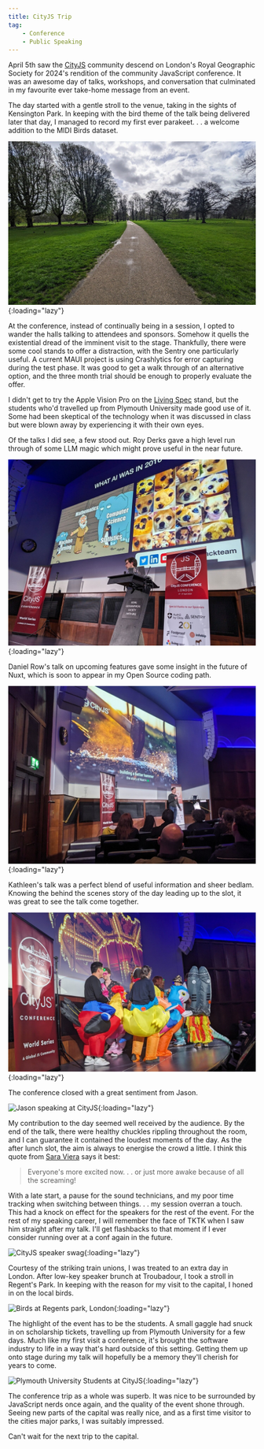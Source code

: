 ```yaml
---
title: CityJS Trip
tag:
    - Conference
    - Public Speaking
---
```


April 5th saw the [CityJS](https://cityjsconf.org/) community descend on London's Royal Geographic Society for 2024's rendition of the community JavaScript conference. It was an awesome day of talks, workshops, and conversation that culminated in my favourite ever take-home message from an event.

The day started with a gentle stroll to the venue, taking in the sights of Kensington Park. In keeping with the bird theme of the talk being delivered later that day, I managed to record my first ever parakeet. . . a welcome addition to the MIDI Birds dataset.

![Kensington Park](/assets/images/2024/city-js-kensington-park.jpg "A path leading to the distance in Kensington Park"){:loading="lazy"}

At the conference, instead of continually being in a session, I opted to wander the halls talking to attendees and sponsors. Somehow it quells the existential dread of the imminent visit to the stage. Thankfully, there were some cool stands to offer a distraction, with the Sentry one particularly useful. A current MAUI project is using Crashlytics for error capturing during the test phase. It was good to get a walk through of an alternative option, and the three month trial should be enough to properly evaluate the offer. 

I didn't get to try the Apple Vision Pro on the [Living Spec](https://www.livingspec.com/) stand, but the students who'd travelled up from Plymouth University made good use of it. Some had been skeptical of the technology when it was discussed in class but were blown away by experiencing it with their own eyes.

Of the talks I did see, a few stood out. Roy Derks gave a high level run through of some LLM magic which might prove useful in the near future. 

![Roy Derks at CityJS 2024](/assets/images/2024/city-js-roy-derks.jpg "Roy Derks talking about AI"){:loading="lazy"}

Daniel Row's talk on upcoming features gave some insight in the future of Nuxt, which is soon to appear in my Open Source coding path. 

![Daniel Roe talking about NUXT 4](/assets/images/2024/city-js-daniel-roe.jpg "Daniel Roe speaking at CityJS 2024"){:loading="lazy"}

Kathleen's talk was a perfect blend of useful information and sheer bedlam. Knowing the behind the scenes story of the day leading up to the slot, it was great to see the talk come together. 

![Kathleen talking about accesibility](/assets/images/2024/city-js-kathleen.jpg "A carnival of speakers on the stage"){:loading="lazy"}

The conference closed with a great sentiment from Jason.

![Jason speaking at CityJS](/assets/images/2024/city-js-jason.png "Have fun. Life is too short"){:loading="lazy"}

My contribution to the day seemed well received by the audience. By the end of the talk, there were healthy chuckles rippling throughout the room, and I can guarantee it contained the loudest moments of the day. As the after lunch slot, the aim is always to energise the crowd a little. I think this quote from [Sara Viera](https://sara.fail/) says it best:

> Everyone's more excited now. . . or just more awake because of all the screaming!

With a late start, a pause for the sound technicians, and my poor time tracking when switching between things. . . my session overran a touch. This had a knock on effect for the speakers for the rest of the event. For the rest of my speaking career, I will remember the face of TKTK when I saw him straight after my talk. I'll get flashbacks to that moment if I ever consider running over at a conf again in the future.

![CityJS speaker swag](/assets/images/2024/city-js-mug.png "CityJS speaker swag"){:loading="lazy"}

Courtesy of the striking train unions, I was treated to an extra day in London. After low-key speaker brunch at Troubadour, I took a stroll in Regent's Park. In keeping with the reason for my visit to the capital, I honed in on the local birds.

![Birds at Regents park, London](/assets/images/2024/city-js-regents.png "Birds at Regents Park in London"){:loading="lazy"}

The highlight of the event has to be the students. A small gaggle had snuck in on scholarship tickets, travelling up from Plymouth University for a few days. Much like my first visit a conference, it's brought the software industry to life in a way that's hard outside of this setting. Getting them up onto stage during my talk will hopefully be a memory they'll cherish for years to come.

![Plymouth University Students at CityJS](/assets/images/2024/city-js-students.png "Plymouth University Students at CityJS"){:loading="lazy"}

The conference trip as a whole was superb. It was nice to be surrounded by JavaScript nerds once again, and the quality of the event shone through. Seeing new parts of the capital was really nice, and as a first time visitor to the cities major parks, I was suitably impressed.

Can't wait for the next trip to the capital.

